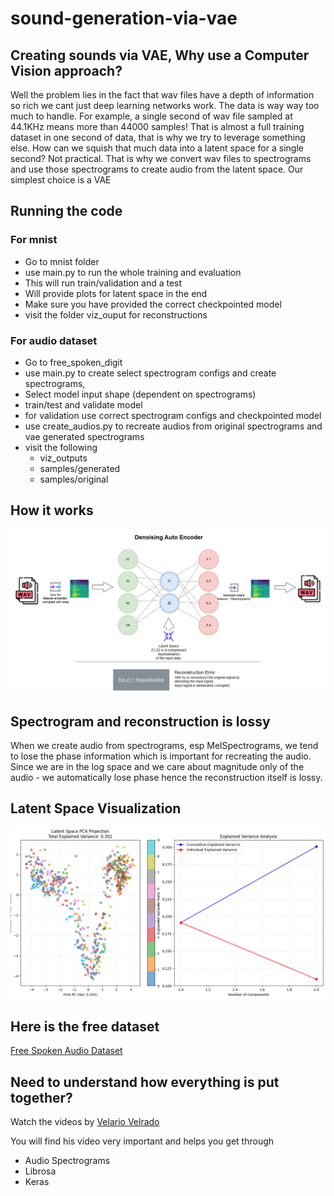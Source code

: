 # sound-generation-via-vae
## Creating sounds via VAE, Why use a Computer Vision approach?
Well the problem lies in the fact that wav files have a depth of information so rich we cant 
just deep learning networks work. The data is way way too much to handle. For example, a single
second of wav file sampled at 44.1KHz means more than 44000 samples! That is almost a full training
dataset in one second of data, that is why we try to leverage something else. How can we squish 
that much data into a latent space for a single second? Not practical. 
That is why we convert wav files to spectrograms and use those spectrograms to create audio from
the latent space. Our simplest choice is a VAE

## Running the code
### For mnist
* Go to mnist folder
* use main.py to run the whole training and evaluation 
* This will run train/validation and a test
* Will provide plots for latent space in the end
* Make sure you have provided the correct checkpointed model
* visit the folder viz_ouput for reconstructions
### For audio dataset
* Go to free_spoken_digit
* use main.py to create select spectrogram configs and create spectrograms, 
* Select model input shape (dependent on spectrograms)
* train/test and validate model
* for validation use correct spectrogram configs and checkpointed model
* use create_audios.py to recreate audios from original spectrograms and vae generated spectrograms
* visit the following
    * viz_outputs
    * samples/generated
    * samples/original


## How it works 
![VAE Diagram](VAE_.png)

## Spectrogram and reconstruction is lossy
When we create audio from spectrograms, esp MelSpectrograms, we tend to lose the 
phase information which is important for recreating the audio. Since we are in the
log space and we care about magnitude only of the audio - we automatically lose phase
hence the reconstruction itself is lossy. 

## Latent Space Visualization
![Laten Space](PCA_variance_latent.png)

## Here is the free dataset
[Free Spoken Audio Dataset](https://github.com/Jakobovski/free-spoken-digit-dataset)


## Need to understand how everything is put together?
Watch the videos by [Velario Velrado](https://www.youtube.com/watch?v=Ey8IZQl_lKs&list=PL-wATfeyAMNpEyENTc-tVH5tfLGKtSWPp)

You will find his video very important and helps you get through
* Audio Spectrograms
* Librosa
* Keras

